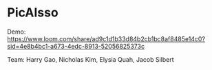 # PicAIsso
Demo:
https://www.loom.com/share/ad9c1d1b33d84b2cb1bc8af8485e14c0?sid=4e8b4bc1-a673-4edc-8913-52056825373c

Team:
Harry Gao, Nicholas Kim, Elysia Quah, Jacob Silbert
